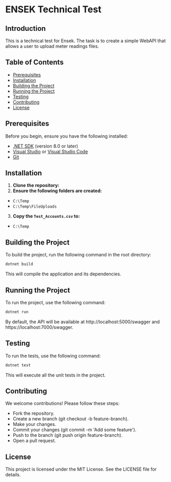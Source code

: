 
# ENSEK Technical Test

## Introduction

This is a technical test for Ensek. The task is to create a simple WebAPI that allows a user to upload meter readings files.

## Table of Contents

- [Prerequisites](#prerequisites)
- [Installation](#installation)
- [Building the Project](#building-the-project)
- [Running the Project](#running-the-project)
- [Testing](#testing)
- [Contributing](#contributing)
- [License](#license)

## Prerequisites

Before you begin, ensure you have the following installed:

- [.NET SDK](https://dotnet.microsoft.com/download) (version 8.0 or later)
- [Visual Studio](https://visualstudio.microsoft.com/) or [Visual Studio Code](https://code.visualstudio.com/)
- [Git](https://git-scm.com/)

## Installation

1. **Clone the repository:**
2. **Ensure the following folders are created:**
- `C:\Temp`
- `C:\Temp\FileUploads`

3. **Copy the `Test_Accounts.csv` to:**
- `C:\Temp`

## Building the Project

To build the project, run the following command in the root directory:

```bash
dotnet build
```

This will compile the application and its dependencies.

## Running the Project
To run the project, use the following command:
```bash
dotnet run
```

By default, the API will be available at http://localhost:5000/swagger and https://localhost:7000/swagger.

## Testing
To run the tests, use the following command:
```bash
dotnet test
```

This will execute all the unit tests in the project.

## Contributing

We welcome contributions! Please follow these steps:

- Fork the repository.
- Create a new branch (git checkout -b feature-branch).
- Make your changes.
- Commit your changes (git commit -m 'Add some feature').
- Push to the branch (git push origin feature-branch).
- Open a pull request.

## License

This project is licensed under the MIT License. See the LICENSE file for details.
